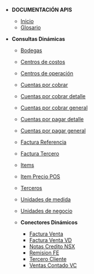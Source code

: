 - **DOCUMENTACIÓN APIS**
  - [Inicio](README.md)
  - [Glosario](Glosario.md)

- **Consultas Dinámicas**
    - [Bodegas](Consulta/bd.md)
    - [Centros de costos](Consulta/cc.md)
    - [Centros de operación](Consulta/co.md)
    - [Cuentas por cobrar](Consulta/cc.md)
    - [Cuentas por cobrar detalle](Consulta/ccd.md)
    - [Cuentas por cobrar general](Consulta/ccg.md)
    - [Cuentas por pagar detalle](Consulta/cpd.md)
    - [Cuentas por pagar general](Consulta/cpg.md)
    - [Factura Referencia](Consulta/fr.md)
    - [Factura Tercero](Consulta/ft.md)
    - [Items](Consulta/item.md)
    - [Item Precio POS](Consultas/itempreciopos.md)
    - [Terceros](Consulta/tercero.md)
    - [Unidades de medida](Consulta/um.md)
    - [Unidades de negocio](Consulta/un.md)

  - **Conectores Dinámicos**
    - [Factura Venta](Conectores/fv.md)
    - [Factura Venta VD](Conectores/fvd.md)
    - [Notas Credito NSX](Conectores/ncnsx.md)
    - [Remision FE](Conectores/rfe.md)
    - [Tercero Cliente](Conectores/tc.md)
    - [Ventas Contado VC](Conectores/vc.md)
